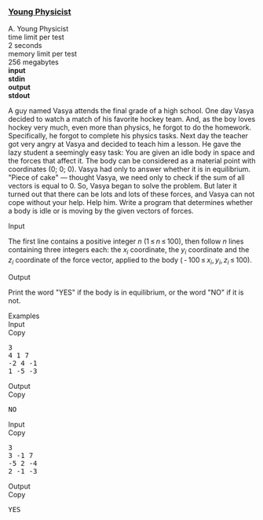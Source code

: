 <h3><a href="https://codeforces.com/contest/69/problem/A" target="_blank" rel="noopener noreferrer">Young Physicist</a></h3>

<div class="header"><div class="title">A. Young Physicist</div><div class="time-limit"><div class="property-title">time limit per test</div>2 seconds</div><div class="memory-limit"><div class="property-title">memory limit per test</div>256 megabytes</div><div class="input-file input-standard" style="font-weight: bold"><div class="property-title">input</div>stdin</div><div class="output-file output-standard" style="font-weight: bold"><div class="property-title">output</div>stdout</div></div><div><p>A guy named Vasya attends the final grade of a high school. One day Vasya decided to watch a match of his favorite hockey team. And, as the boy loves hockey very much, even more than physics, he forgot to do the homework. Specifically, he forgot to complete his physics tasks. Next day the teacher got very angry at Vasya and decided to teach him a lesson. He gave the lazy student a seemingly easy task: You are given an idle body in space and the forces that affect it. The body can be considered as a material point with coordinates (0; 0; 0). Vasya had only to answer whether it is in equilibrium. "Piece of cake" — thought Vasya, we need only to check if the sum of all vectors is equal to 0. So, Vasya began to solve the problem. But later it turned out that there can be lots and lots of these forces, and Vasya can not cope without your help. Help him. Write a program that determines whether a body is idle or is moving by the given vectors of forces.</p></div><div class="input-specification"><div class="section-title">Input</div><p>The first line contains a positive integer <span class="tex-span"><i>n</i></span> (<span class="tex-span">1 ≤ <i>n</i> ≤ 100</span>), then follow <span class="tex-span"><i>n</i></span> lines containing three integers each: the <span class="tex-span"><i>x</i><sub class="lower-index"><i>i</i></sub></span> coordinate, the <span class="tex-span"><i>y</i><sub class="lower-index"><i>i</i></sub></span> coordinate and the <span class="tex-span"><i>z</i><sub class="lower-index"><i>i</i></sub></span> coordinate of the force vector, applied to the body (<span class="tex-span"> - 100 ≤ <i>x</i><sub class="lower-index"><i>i</i></sub>, <i>y</i><sub class="lower-index"><i>i</i></sub>, <i>z</i><sub class="lower-index"><i>i</i></sub> ≤ 100</span>).</p></div><div class="output-specification"><div class="section-title">Output</div><p>Print the word "<span class="tex-font-style-tt">YES</span>" if the body is in equilibrium, or the word "<span class="tex-font-style-tt">NO</span>" if it is not.</p></div><div class="sample-tests"><div class="section-title">Examples</div><div class="sample-test"><div class="input"><div class="title">Input<div title="Copy" data-clipboard-target="#id0028973371651516955" id="id005388552529970756" class="input-output-copier">Copy</div></div><pre id="id0028973371651516955">3<br>4 1 7<br>-2 4 -1<br>1 -5 -3<br></pre></div><div class="output"><div class="title">Output<div title="Copy" data-clipboard-target="#id003638507868102264" id="id0020264493265104344" class="input-output-copier">Copy</div></div><pre id="id003638507868102264">NO</pre></div><div class="input"><div class="title">Input<div title="Copy" data-clipboard-target="#id0013898686194676924" id="id005849873450163047" class="input-output-copier">Copy</div></div><pre id="id0013898686194676924">3<br>3 -1 7<br>-5 2 -4<br>2 -1 -3<br></pre></div><div class="output"><div class="title">Output<div title="Copy" data-clipboard-target="#id0024869174230667246" id="id006854965710501315" class="input-output-copier">Copy</div></div><pre id="id0024869174230667246">YES</pre></div></div></div>